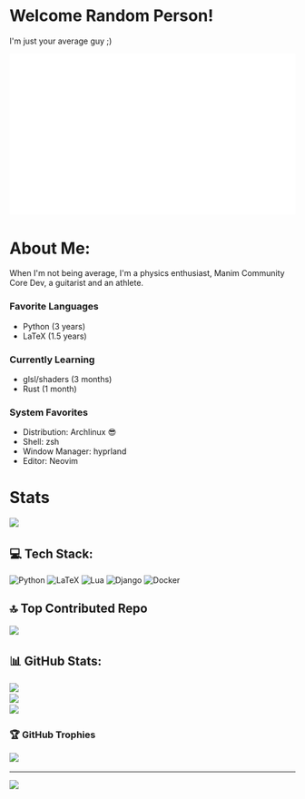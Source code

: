 # Welcome Random Person!
I'm just your average guy ;)

<img src='./logo.gif' width='600' >

# About Me:
When I'm not being average, I'm
a physics enthusiast, Manim Community Core Dev, a guitarist and an athlete.

### Favorite Languages
* Python (3 years)
* LaTeX (1.5 years)

### Currently Learning
* glsl/shaders (3 months)
* Rust (1 month)

### System Favorites
* Distribution: Archlinux 😎
* Shell: zsh
* Window Manager: hyprland
* Editor: Neovim

# Stats
<a href="https://wakatime.com"><img src="https://wakatime.com/share/@JasonGrace2282/1620f0ab-45c7-45b3-88a9-44e3615ca008.png" /></a>

## 💻 Tech Stack:
![Python](https://img.shields.io/badge/python-3670A0?style=for-the-badge&logo=python&logoColor=ffdd54) ![LaTeX](https://img.shields.io/badge/latex-%23008080.svg?style=for-the-badge&logo=latex&logoColor=white) ![Lua](https://img.shields.io/badge/lua-%232C2D72.svg?style=for-the-badge&logo=lua&logoColor=white) ![Django](https://img.shields.io/badge/django-%23092E20.svg?style=for-the-badge&logo=django&logoColor=white) ![Docker](https://img.shields.io/badge/docker-%230db7ed.svg?style=for-the-badge&logo=docker&logoColor=white)

## 🔝 Top Contributed Repo
![](https://github-contributor-stats.vercel.app/api?username=JasonGrace2282&limit=5&theme=tokyonight&combine_all_yearly_contributions=true)

## 📊 GitHub Stats:
<p align="left">
  <img src="https://github-readme-stats.vercel.app/api?username=JasonGrace2282&theme=vue-dark&show_icons=true&hide_border=true&count_private=true"><br>
  <img src="https://github-readme-streak-stats.herokuapp.com/?user=JasonGrace2282&theme=dark&hide_border=false"><br>
  <img src="https://github-readme-stats.vercel.app/api/top-langs/?username=JasonGrace2282&theme=dark&hide_border=false&include_all_commits=false&count_private=false&layout=compact">
</p>

### 🏆 GitHub Trophies
![](https://github-profile-trophy.vercel.app/?username=JasonGrace2282&theme=tokyonight&no-frame=true&no-bg=false&margin-w=4)

---
[![](https://visitcount.itsvg.in/api?id=JasonGrace2282&icon=0&color=0)](https://visitcount.itsvg.in)

